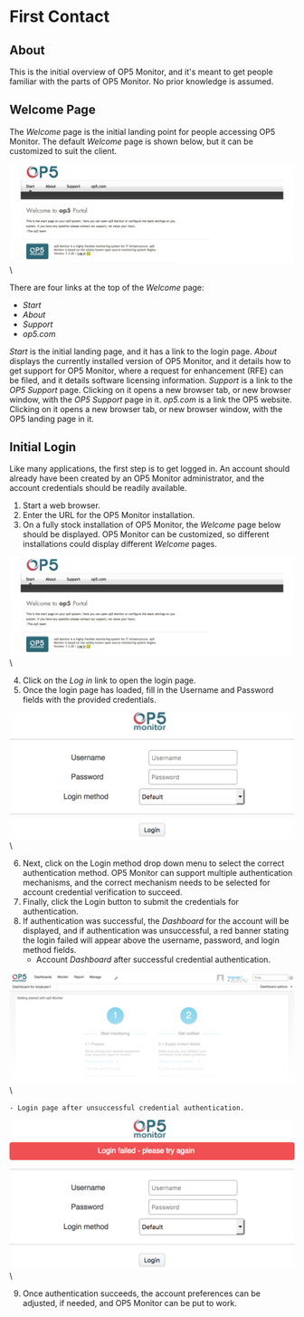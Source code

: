# First Contact

## About

This is the initial overview of OP5 Monitor, and it's meant to get people familiar with the parts of OP5 Monitor. No prior knowledge is assumed.

## Welcome Page

The *Welcome* page is the initial landing point for people accessing OP5 Monitor. The default *Welcome* page is shown below, but it can be customized to suit the client.

![](images/23792753/23792974.png) \


There are four links at the top of the *Welcome* page:

- *Start*
- *About*
- *Support*
- *op5.com*

*Start* is the initial landing page, and it has a link to the login page.
*About* displays the currently installed version of OP5 Monitor, and it details how to get support for OP5 Monitor, where a request for enhancement (RFE) can be filed, and it details software licensing information.
*Support* is a link to the *OP5 Support* page. Clicking on it opens a new browser tab, or new browser window, with the *OP5 Support* page in it.
*op5.com* is a link the OP5 website. Clicking on it opens a new browser tab, or new browser window, with the OP5 landing page in it.

## Initial Login

Like many applications, the first step is to get logged in. An account should already have been created by an OP5 Monitor administrator, and the account credentials should be readily available.

1. Start a web browser.
2. Enter the URL for the OP5 Monitor installation.
3. On a fully stock installation of OP5 Monitor, the *Welcome* page below should be displayed. OP5 Monitor can be customized, so different installations could display different *Welcome* pages.

![](images/23792753/23792974.png) \


4. Click on the *Log in* link to open the login page.
5. Once the login page has loaded, fill in the Username and Password fields with the provided credentials.

![](images/23792753/23792971.png) \


6. Next, click on the Login method drop down menu to select the correct authentication method. OP5 Monitor can support multiple authentication mechanisms, and the correct mechanism needs to be selected for account credential verification to succeed.
7. Finally, click the Login button to submit the credentials for authentication.
8. If authentication was successful, the *Dashboard* for the account will be displayed, and if authentication was unsuccessful, a red banner stating the login failed will appear above the username, password, and login method fields.
    - Account *Dashboard* after successful credential authentication.

![](images/23792753/23792973.png) \


    - Login page after unsuccessful credential authentication.

![](images/23792753/23792972.png) \


9. Once authentication succeeds, the account preferences can be adjusted, if needed, and OP5 Monitor can be put to work.
